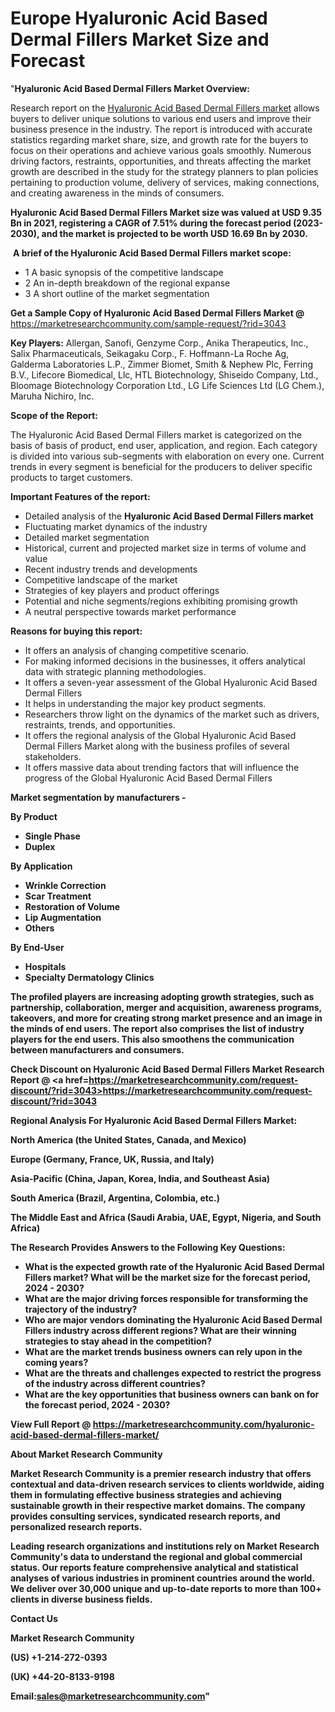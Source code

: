# Europe Hyaluronic Acid Based Dermal Fillers Market Size and Forecast
"<strong>Hyaluronic Acid Based Dermal Fillers Market Overview:</strong>

Research report on the <a href=https://marketresearchcommunity.com/hyaluronic-acid-based-dermal-fillers-market/>Hyaluronic Acid Based Dermal Fillers market</a> allows buyers to deliver unique solutions to various end users and improve their business presence in the industry. The report is introduced with accurate statistics regarding market share, size, and growth rate for the buyers to focus on their operations and achieve various goals smoothly. Numerous driving factors, restraints, opportunities, and threats affecting the market growth are described in the study for the strategy planners to plan policies pertaining to production volume, delivery of services, making connections, and creating awareness in the minds of consumers.

<strong>Hyaluronic Acid Based Dermal Fillers Market size was valued at USD 9.35 Bn in 2021, registering a CAGR of 7.51% during the forecast period (2023-2030), and the market is projected to be worth USD 16.69 Bn by 2030.</strong>

 <Strong>A brief of the Hyaluronic Acid Based Dermal Fillers market scope:</Strong>
<ul>
 <li>1  A basic synopsis of the competitive landscape</li>
 <li>2  An in-depth breakdown of the regional expanse</li>
 <li>3  A short outline of the market segmentation</li>
</ul>
<strong>Get a Sample Copy of Hyaluronic Acid Based Dermal Fillers Market @ </b></strong><a href=https://marketresearchcommunity.com/sample-request/?rid=3043><u>https://marketresearchcommunity.com/sample-request/?rid=3043</u></a>

<strong>Key Players:</strong> 
Allergan, Sanofi, Genzyme Corp., Anika Therapeutics, Inc., Salix Pharmaceuticals, Seikagaku Corp., F. Hoffmann-La Roche Ag, Galderma Laboratories L.P., Zimmer Biomet, Smith &amp; Nephew Plc, Ferring B.V., Lifecore Biomedical, Llc, HTL Biotechnology, Shiseido Company, Ltd., Bloomage Biotechnology Corporation Ltd., LG Life Sciences Ltd (LG Chem.), Maruha Nichiro, Inc.

<strong>Scope of the Report:</strong>

The Hyaluronic Acid Based Dermal Fillers market is categorized on the basis of basis of product, end user, application, and region. Each category is divided into various sub-segments with elaboration on every one. Current trends in every segment is beneficial for the producers to deliver specific products to target customers.

<strong><b>Important Features of the report:</b></strong>
<ul>
  <li>Detailed analysis of the <strong><b>Hyaluronic Acid Based Dermal Fillers </b></strong><strong><b>market</b></strong></li>
  <li>Fluctuating market dynamics of the industry</li>
  <li>Detailed market segmentation</li>
  <li>Historical, current and projected market size in terms of volume and value</li>
  <li>Recent industry trends and developments</li>
  <li>Competitive landscape of the market</li>
  <li>Strategies of key players and product offerings</li>
  <li>Potential and niche segments/regions exhibiting promising growth</li>
  <li>A neutral perspective towards market performance</li>
</ul>
<strong><b>Reasons for buying this report:</b></strong>
<ul>
  <li>It offers an analysis of changing competitive scenario.</li>
  <li>For making informed decisions in the businesses, it offers analytical data with strategic planning methodologies.</li>
  <li>It offers a seven-year assessment of the Global Hyaluronic Acid Based Dermal Fillers</li>
  <li>It helps in understanding the major key product segments.</li>
  <li>Researchers throw light on the dynamics of the market such as drivers, restraints, trends, and opportunities.</li>
  <li>It offers the regional analysis of the Global Hyaluronic Acid Based Dermal Fillers Market along with the business profiles of several stakeholders.</li>
  <li>It offers massive data about trending factors that will influence the progress of the Global Hyaluronic Acid Based Dermal Fillers</li>
</ul>

<strong>Market segmentation by manufacturers -</strong>


<strong><strong>By Product</strong></h4>
<ul>
 	<li>Single Phase</li>
 	<li>Duplex</li>
</ul>
<strong><strong>By Application</strong></h4>
<ul>
 	<li>Wrinkle Correction</li>
 	<li>Scar Treatment</li>
 	<li>Restoration of Volume</li>
 	<li>Lip Augmentation</li>
 	<li>Others</li>
</ul>
<strong><strong>By End-User</strong></h4>
<ul>
 	<li>Hospitals</li>
 	<li>Specialty Dermatology Clinics</li>
</ul>

The profiled players are increasing adopting growth strategies, such as partnership, collaboration, merger and acquisition, awareness programs, takeovers, and more for creating strong market presence and an image in the minds of end users. The report also comprises the list of industry players for the end users. This also smoothens the communication between manufacturers and consumers.

<strong><b>Check Discount on Hyaluronic Acid Based Dermal Fillers Market Research Report @ </b></strong><a href=https://marketresearchcommunity.com/request-discount/?rid=3043><u>https://marketresearchcommunity.com/request-discount/?rid=3043</u></a>

<strong>Regional Analysis For Hyaluronic Acid Based Dermal Fillers Market:</strong>

<strong>North America</strong> (the United States, Canada, and Mexico)

<strong>Europe</strong> (Germany, France, UK, Russia, and Italy)

<strong>Asia-Pacific</strong> (China, Japan, Korea, India, and Southeast Asia)

<strong>South America</strong> (Brazil, Argentina, Colombia, etc.)

<strong>The Middle East and Africa</strong> (Saudi Arabia, UAE, Egypt, Nigeria, and South Africa)

<strong>The Research Provides Answers to the Following Key Questions:</strong>
<ul>
 	<li>What is the expected growth rate of the Hyaluronic Acid Based Dermal Fillers market? What will be the market size for the forecast period, 2024 - 2030?</li>
 	<li>What are the major driving forces responsible for transforming the trajectory of the industry?</li>
 	<li>Who are major vendors dominating the Hyaluronic Acid Based Dermal Fillers industry across different regions? What are their winning strategies to stay ahead in the competition?</li>
 	<li>What are the market trends business owners can rely upon in the coming years?</li>
 	<li>What are the threats and challenges expected to restrict the progress of the industry across different countries?</li>
 	<li>What are the key opportunities that business owners can bank on for the forecast period, 2024 - 2030?</li>
</ul>

<strong>View Full Report @</strong> <a href=https://marketresearchcommunity.com/hyaluronic-acid-based-dermal-fillers-market/>https://marketresearchcommunity.com/hyaluronic-acid-based-dermal-fillers-market/</a>

<strong>About Market Research Community</strong>

Market Research Community is a premier research industry that offers contextual and data-driven research services to clients worldwide, aiding them in formulating effective business strategies and achieving sustainable growth in their respective market domains. The company provides consulting services, syndicated research reports, and personalized research reports.

Leading research organizations and institutions rely on Market Research Community's data to understand the regional and global commercial status. Our reports feature comprehensive analytical and statistical analyses of various industries in prominent countries around the world. We deliver over 30,000 unique and up-to-date reports to more than 100+ clients in diverse business fields.

<strong>Contact Us</strong>

<strong>Market Research Community</strong>

(US) +1-214-272-0393

(UK) +44-20-8133-9198

<strong>Email:</strong>sales@marketresearchcommunity.com"
